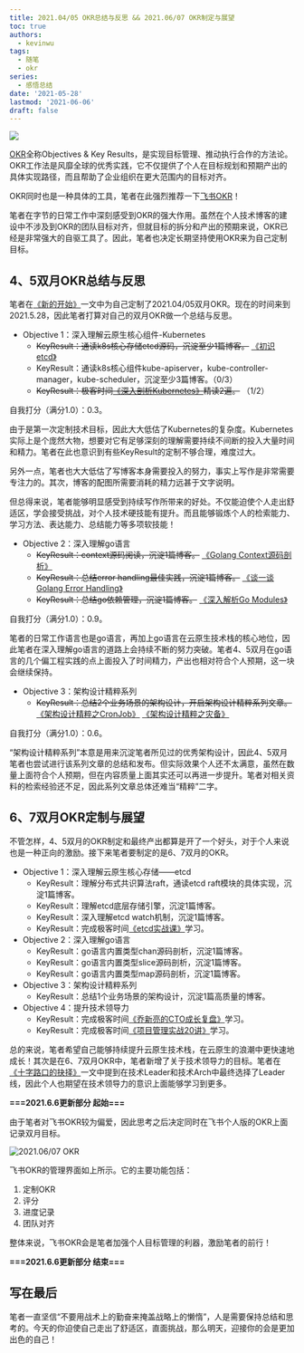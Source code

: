 ```yaml
---
title: 2021.04/05 OKR总结与反思 && 2021.06/07 OKR制定与展望
toc: true
authors:
  - kevinwu
tags:
  - 随笔
  - okr
series:
  - 感悟总结
date: '2021-05-28'
lastmod: '2021-06-06'
draft: false
---
```


![](https://kevinwu0904-blog-images.oss-cn-shanghai.aliyuncs.com/blogs-mind-common/okr-logo.png)

[OKR](https://en.wikipedia.org/wiki/OKR)全称Objectives & Key Results，是实现目标管理、推动执行合作的方法论。OKR工作法是风靡全球的优秀实践，它不仅提供了个人在目标规划和预期产出的具体实现路径，而且帮助了企业组织在更大范围内的目标对齐。

OKR同时也是一种具体的工具，笔者在此强烈推荐一下[飞书OKR](https://okr.feishu.cn/)！

笔者在字节的日常工作中深刻感受到OKR的强大作用。虽然在个人技术博客的建设中不涉及到OKR的团队目标对齐，但就目标的拆分和产出的预期来说，OKR已经是非常强大的自驱工具了。因此，笔者也决定长期坚持使用OKR来为自己定制目标。

## 4、5双月OKR总结与反思
笔者在[《新的开始》](../mind-startup/)一文中为自己定制了2021.04/05双月OKR。现在的时间来到2021.5.28，因此笔者打算对自己的双月OKR做一个总结与反思。

* Objective 1：深入理解云原生核心组件-Kubernetes 
  * ~~KeyResult：通读k8s核心存储etcd源码，沉淀至少1篇博客。~~ [《初识etcd》](../etcd-overall)
  * KeyResult：通读k8s核心组件kube-apiserver，kube-controller-manager，kube-scheduler，沉淀至少3篇博客。（0/3）
  * ~~KeyResult：极客时间[《深入剖析Kubernetes》](https://time.geekbang.org/column/intro/116)精读2遍。~~ （1/2）

自我打分（满分1.0）：0.3。

由于是第一次定制技术目标，因此大大低估了Kubernetes的复杂度。Kubernetes实际上是个庞然大物，想要对它有足够深刻的理解需要持续不间断的投入大量时间和精力。笔者在此也意识到有些KeyResult的定制不够合理，难度过大。

另外一点，笔者也大大低估了写博客本身需要投入的努力，事实上写作是非常需要专注力的。其次，博客的配图所需要消耗的精力远甚于文字说明。

但总得来说，笔者能够明显感受到持续写作所带来的好处。不仅能迫使个人走出舒适区，学会接受挑战，对个人技术硬技能有提升。而且能够锻炼个人的检索能力、学习方法、表达能力、总结能力等多项软技能！

* Objective 2：深入理解go语言
  * ~~KeyResult：context源码阅读，沉淀1篇博客。~~ [《Golang Context源码剖析》](../golang-context)
  * ~~KeyResult：总结error handling最佳实践，沉淀1篇博客。~~ [《谈一谈Golang Error Handling》](../golang-error)
  * ~~KeyResult：总结go依赖管理，沉淀1篇博客。~~ [《深入解析Go Modules》](../golang-modules)

自我打分（满分1.0）：0.9。

笔者的日常工作语言也是go语言，再加上go语言在云原生技术栈的核心地位，因此笔者在深入理解go语言的道路上会持续不断的努力突破。笔者4、5双月在go语言的几个偏工程实践的点上面投入了时间精力，产出也相对符合个人预期，这一块会继续保持。

* Objective 3：架构设计精粹系列
  * ~~KeyResult：总结2个业务场景的架构设计，开启架构设计精粹系列文章。~~ [《架构设计精粹之CronJob》](../arch-cron) [《架构设计精粹之灾备》](../arch-failover)
  
自我打分（满分1.0）：0.6。

“架构设计精粹系列”本意是用来沉淀笔者所见过的优秀架构设计，因此4、5双月笔者也尝试进行该系列文章的总结和发布。但实际效果个人还不太满意，虽然在数量上面符合个人预期，但在内容质量上面其实还可以再进一步提升。笔者对相关资料的检索经验还不足，因此系列文章总体还难当“精粹”二字。

## 6、7双月OKR定制与展望
不管怎样，4、5双月的OKR制定和最终产出都算是开了一个好头，对于个人来说也是一种正向的激励。接下来笔者要制定的是6、7双月的OKR。

* Objective 1：深入理解云原生核心存储——etcd
  * KeyResult：理解分布式共识算法raft，通读etcd raft模块的具体实现，沉淀1篇博客。
  * KeyResult：理解etcd底层存储引擎，沉淀1篇博客。
  * KeyResult：深入理解etcd watch机制，沉淀1篇博客。
  * KeyResult：完成极客时间[《etcd实战课》](https://time.geekbang.org/column/intro/100069901)学习。
* Objective 2：深入理解go语言
  * KeyResult：go语言内置类型chan源码剖析，沉淀1篇博客。
  * KeyResult：go语言内置类型slice源码剖析，沉淀1篇博客。
  * KeyResult：go语言内置类型map源码剖析，沉淀1篇博客。
* Objective 3：架构设计精粹系列
  * KeyResult：总结1个业务场景的架构设计，沉淀1篇高质量的博客。
* Objective 4：提升技术领导力
  * KeyResult：完成极客时间[《乔新亮的CTO成长复盘》](https://time.geekbang.org/column/intro/360)学习。
  * KeyResult：完成极客时间[《项目管理实战20讲》](https://time.geekbang.org/column/intro/100038501)学习。

总的来说，笔者希望自己能够持续提升云原生技术栈，在云原生的浪潮中更快速地成长！其次是在6、7双月OKR中，笔者新增了关于技术领导力的目标。笔者在[《十字路口的抉择》](../mind-decision)一文中提到在技术Leader和技术Arch中最终选择了Leader线，因此个人也期望在技术领导力的意识上面能够学习到更多。


**===2021.6.6更新部分 起始===**

由于笔者对飞书OKR较为偏爱，因此思考之后决定同时在飞书个人版的OKR上面记录双月目标。

![2021.06/07 OKR](https://kevinwu0904-blog-images.oss-cn-shanghai.aliyuncs.com/blogs-mind-okr/20210606115141.png)

飞书OKR的管理界面如上所示。它的主要功能包括：

1. 定制OKR
2. 评分
3. 进度记录
4. 团队对齐

整体来说，飞书OKR会是笔者加强个人目标管理的利器，激励笔者的前行！

**===2021.6.6更新部分 结束===**

## 写在最后
笔者一直坚信“不要用战术上的勤奋来掩盖战略上的懒惰”，人是需要保持总结和思考的。今天的你迫使自己走出了舒适区，直面挑战，那么明天，迎接你的会是更加出色的自己！